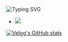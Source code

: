 
 <div align="left">
    <img src="https://readme-typing-svg.demolab.com?font=Noto+Sans+KR&weight=500&size=35&duration=4000&pause=800&color=F7F7F7&background=CD5C5C&vCenter=true&width=265&height=40&lines=Spring+Boot+%EB%9E%80%3F" alt="Typing SVG"/>
</div>


- <img src="https://img.shields.io/badge/Spring-6DB33F?style=for-the-badge&logo=Spring&logoColor=white">

[![Velog's GitHub stats](https://velog-readme-stats.vercel.app/api?name=leesfact&tag=SpringBoot&color=black)](https://velog.io/@leesfact/AWS-BACK-DAY-66.-Spring-Boot-%EC%B4%88%EB%B3%B4%EC%9E%90%EB%A5%BC-%EC%9C%84%ED%95%9C-%ED%8A%9C%ED%86%A0%EB%A6%AC%EC%96%BC-%EB%8B%A8%EA%B3%84%EB%B3%84%EB%A1%9C-%EB%B0%B0%EC%9A%B0%EA%B8%B0)



